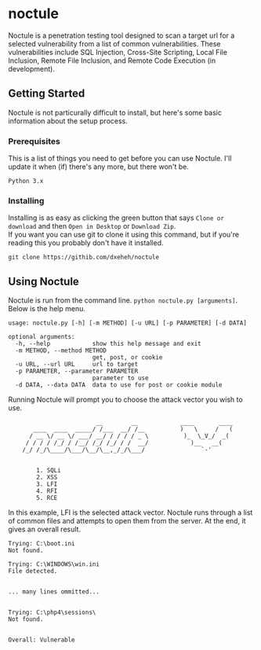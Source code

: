 # noctule
Noctule is a penetration testing tool designed to scan a target url for a selected vulnerability from a list of common vulnerabilities. These vulnerabilities include SQL Injection, Cross-Site Scripting, Local File Inclusion, Remote File Inclusion, and Remote Code Execution (in development).
## Getting Started
Noctule is not particurally difficult to install, but here's some basic information about the setup process.
### Prerequisites
This is a list of things you need to get before you can use Noctule. I'll update it when (if) there's any more, but there won't be.
```
Python 3.x
```
### Installing
Installing is as easy as clicking the green button that says `Clone or download` and then `Open in Desktop` or `Download Zip`.  
If you want you can use git to clone it using this command, but if you're reading this you probably don't have it installed.
```
git clone https://githib.com/dxeheh/noctule
```
## Using Noctule
Noctule is run from the command line. `python noctule.py [arguments]`.  
Below is the help menu.  
```
usage: noctule.py [-h] [-m METHOD] [-u URL] [-p PARAMETER] [-d DATA]

optional arguments:
  -h, --help            show this help message and exit
  -m METHOD, --method METHOD
                        get, post, or cookie
  -u URL, --url URL     url to target
  -p PARAMETER, --parameter PARAMETER
                        parameter to use
  -d DATA, --data DATA  data to use for post or cookie module
  ```
Running Noctule will prompt you to choose the attack vector you wish to use.
```
                         __        __            ____       ____
       ____  ____  _____/ /___  __/ /__          )   \     /   (
      / __ \/ __ \/ ___/ __/ / / / / _ \          )_  \_V_/  _(
     / / / / /_/ / /__/ /_/ /_/ / /  __/            )__   __(
    /_/ /_/\____/\___/\__/\__,_/_/\___/                `-'


        1. SQLi
        2. XSS
        3. LFI
        4. RFI
        5. RCE
```
In this example, LFI is the selected attack vector. Noctule runs through a list of common files and attempts to open them from the server. At the end, it gives an overall result.
```
Trying: C:\boot.ini
Not found.

Trying: C:\WINDOWS\win.ini
File detected.


... many lines ommitted...


Trying: C:\php4\sessions\
Not found.


Overall: Vulnerable
```
